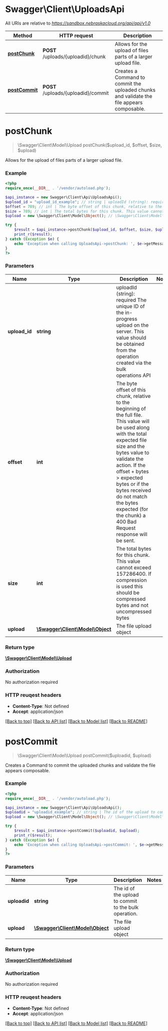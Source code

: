 # Swagger\Client\UploadsApi

All URIs are relative to *https://sandbox.nebraskacloud.org/api/api/v1.0*

Method | HTTP request | Description
------------- | ------------- | -------------
[**postChunk**](UploadsApi.md#postChunk) | **POST** /uploads/{uploadid}/chunk | Allows for the upload of files parts of a larger upload file.
[**postCommit**](UploadsApi.md#postCommit) | **POST** /uploads/{uploadid}/commit | Creates a Command to commit the uploaded chunks and validate the file appears composable.


# **postChunk**
> \Swagger\Client\Model\Upload postChunk($upload_id, $offset, $size, $upload)

Allows for the upload of files parts of a larger upload file.

### Example 
```php
<?php
require_once(__DIR__ . '/vendor/autoload.php');

$api_instance = new Swagger\Client\Api\UploadsApi();
$upload_id = "upload_id_example"; // string | uploadId (string): required The unique ID of the in-progress upload on the server. This value should be obtained from the operation created via the bulk operations API
$offset = 789; // int | The byte offset of this chunk, relative to the beginning of the full file. This value will be used along with the total expected file size and the bytes value to validate the action. If the offset + bytes > expected bytes or if the bytes received do not match the bytes expected (for the chunk) a 400 Bad Request response will be sent.
$size = 789; // int | The total bytes for this chunk. This value cannot exceed 157286400. If compression is used this should be compressed bytes and not uncompressed bytes
$upload = new \Swagger\Client\Model\Object(); // \Swagger\Client\Model\Object | The file upload object

try { 
    $result = $api_instance->postChunk($upload_id, $offset, $size, $upload);
    print_r($result);
} catch (Exception $e) {
    echo 'Exception when calling UploadsApi->postChunk: ', $e->getMessage(), "\n";
}
?>
```

### Parameters

Name | Type | Description  | Notes
------------- | ------------- | ------------- | -------------
 **upload_id** | **string**| uploadId (string): required The unique ID of the in-progress upload on the server. This value should be obtained from the operation created via the bulk operations API | 
 **offset** | **int**| The byte offset of this chunk, relative to the beginning of the full file. This value will be used along with the total expected file size and the bytes value to validate the action. If the offset + bytes &gt; expected bytes or if the bytes received do not match the bytes expected (for the chunk) a 400 Bad Request response will be sent. | 
 **size** | **int**| The total bytes for this chunk. This value cannot exceed 157286400. If compression is used this should be compressed bytes and not uncompressed bytes | 
 **upload** | [**\Swagger\Client\Model\Object**](.md)| The file upload object | 

### Return type

[**\Swagger\Client\Model\Upload**](Upload.md)

### Authorization

No authorization required

### HTTP reuqest headers

 - **Content-Type**: Not defined
 - **Accept**: application/json

[[Back to top]](#) [[Back to API list]](../README.md#documentation-for-api-endpoints) [[Back to Model list]](../README.md#documentation-for-models) [[Back to README]](../README.md)

# **postCommit**
> \Swagger\Client\Model\Upload postCommit($uploadid, $upload)

Creates a Command to commit the uploaded chunks and validate the file appears composable.

### Example 
```php
<?php
require_once(__DIR__ . '/vendor/autoload.php');

$api_instance = new Swagger\Client\Api\UploadsApi();
$uploadid = "uploadid_example"; // string | The id of the upload to commit to the bulk operation.
$upload = new \Swagger\Client\Model\Object(); // \Swagger\Client\Model\Object | The file upload object

try { 
    $result = $api_instance->postCommit($uploadid, $upload);
    print_r($result);
} catch (Exception $e) {
    echo 'Exception when calling UploadsApi->postCommit: ', $e->getMessage(), "\n";
}
?>
```

### Parameters

Name | Type | Description  | Notes
------------- | ------------- | ------------- | -------------
 **uploadid** | **string**| The id of the upload to commit to the bulk operation. | 
 **upload** | [**\Swagger\Client\Model\Object**](.md)| The file upload object | 

### Return type

[**\Swagger\Client\Model\Upload**](Upload.md)

### Authorization

No authorization required

### HTTP reuqest headers

 - **Content-Type**: Not defined
 - **Accept**: application/json

[[Back to top]](#) [[Back to API list]](../README.md#documentation-for-api-endpoints) [[Back to Model list]](../README.md#documentation-for-models) [[Back to README]](../README.md)

